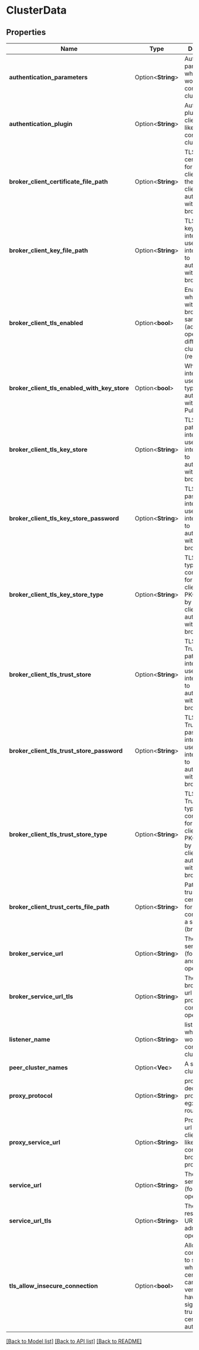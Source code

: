 # ClusterData

## Properties

Name | Type | Description | Notes
------------ | ------------- | ------------- | -------------
**authentication_parameters** | Option<**String**> | Authentication parameters when client would like to connect to cluster. | [optional]
**authentication_plugin** | Option<**String**> | Authentication plugin when client would like to connect to cluster. | [optional]
**broker_client_certificate_file_path** | Option<**String**> | TLS certificate file for internal client, used by the internal client to authenticate with Pulsar brokers | [optional]
**broker_client_key_file_path** | Option<**String**> | TLS private key file for internal client, used by the internal client to authenticate with Pulsar brokers | [optional]
**broker_client_tls_enabled** | Option<**bool**> | Enable TLS when talking with other brokers in the same cluster (admin operation) or different clusters (replication) | [optional]
**broker_client_tls_enabled_with_key_store** | Option<**bool**> | Whether internal client use KeyStore type to authenticate with other Pulsar brokers | [optional]
**broker_client_tls_key_store** | Option<**String**> | TLS KeyStore path for internal client,  used by the internal client to authenticate with Pulsar brokers | [optional]
**broker_client_tls_key_store_password** | Option<**String**> | TLS KeyStore password for internal client,  used by the internal client to authenticate with Pulsar brokers | [optional]
**broker_client_tls_key_store_type** | Option<**String**> | TLS KeyStore type configuration for internal client: JKS, PKCS12, used by the internal client to authenticate with Pulsar brokers | [optional]
**broker_client_tls_trust_store** | Option<**String**> | TLS TrustStore path for internal client used by the internal client to authenticate with Pulsar brokers | [optional]
**broker_client_tls_trust_store_password** | Option<**String**> | TLS TrustStore password for internal client used by the internal client to authenticate with Pulsar brokers | [optional]
**broker_client_tls_trust_store_type** | Option<**String**> | TLS TrustStore type configuration for internal client: JKS, PKCS12 used by the internal client to authenticate with Pulsar brokers | [optional]
**broker_client_trust_certs_file_path** | Option<**String**> | Path for the trusted TLS certificate file for outgoing connection to a server (broker) | [optional]
**broker_service_url** | Option<**String**> | The broker service url (for produce and consume operations) | [optional]
**broker_service_url_tls** | Option<**String**> | The secured broker service url (for produce and consume operations) | [optional]
**listener_name** | Option<**String**> | listenerName when client would like to connect to cluster | [optional]
**peer_cluster_names** | Option<**Vec<String>**> | A set of peer cluster names | [optional]
**proxy_protocol** | Option<**String**> | protocol to decide type of proxy routing eg: SNI-routing | [optional]
**proxy_service_url** | Option<**String**> | Proxy-service url when client would like to connect to broker via proxy. | [optional]
**service_url** | Option<**String**> | The HTTP rest service URL (for admin operations) | [optional]
**service_url_tls** | Option<**String**> | The HTTPS rest service URL (for admin operations) | [optional]
**tls_allow_insecure_connection** | Option<**bool**> | Allow TLS connections to servers whose certificate cannot be be verified to have been signed by a trusted certificate authority. | [optional]

[[Back to Model list]](../README.md#documentation-for-models) [[Back to API list]](../README.md#documentation-for-api-endpoints) [[Back to README]](../README.md)


